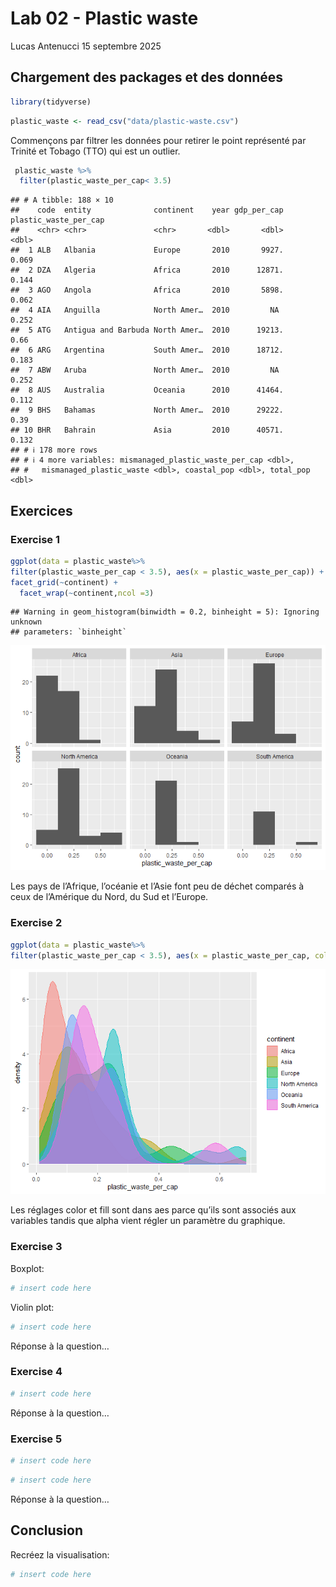 Lab 02 - Plastic waste
================
Lucas Antenucci
15 septembre 2025

## Chargement des packages et des données

``` r
library(tidyverse) 
```

``` r
plastic_waste <- read_csv("data/plastic-waste.csv")
```

Commençons par filtrer les données pour retirer le point représenté par
Trinité et Tobago (TTO) qui est un outlier.

``` r
 plastic_waste %>%
  filter(plastic_waste_per_cap< 3.5) 
```

    ## # A tibble: 188 × 10
    ##    code  entity              continent    year gdp_per_cap plastic_waste_per_cap
    ##    <chr> <chr>               <chr>       <dbl>       <dbl>                 <dbl>
    ##  1 ALB   Albania             Europe       2010       9927.                 0.069
    ##  2 DZA   Algeria             Africa       2010      12871.                 0.144
    ##  3 AGO   Angola              Africa       2010       5898.                 0.062
    ##  4 AIA   Anguilla            North Amer…  2010         NA                  0.252
    ##  5 ATG   Antigua and Barbuda North Amer…  2010      19213.                 0.66 
    ##  6 ARG   Argentina           South Amer…  2010      18712.                 0.183
    ##  7 ABW   Aruba               North Amer…  2010         NA                  0.252
    ##  8 AUS   Australia           Oceania      2010      41464.                 0.112
    ##  9 BHS   Bahamas             North Amer…  2010      29222.                 0.39 
    ## 10 BHR   Bahrain             Asia         2010      40571.                 0.132
    ## # ℹ 178 more rows
    ## # ℹ 4 more variables: mismanaged_plastic_waste_per_cap <dbl>,
    ## #   mismanaged_plastic_waste <dbl>, coastal_pop <dbl>, total_pop <dbl>

## Exercices

### Exercise 1

``` r
ggplot(data = plastic_waste%>%
filter(plastic_waste_per_cap < 3.5), aes(x = plastic_waste_per_cap)) + geom_histogram(binwidth = 0.2, binheight=5)+
facet_grid(~continent) +
  facet_wrap(~continent,ncol =3)
```

    ## Warning in geom_histogram(binwidth = 0.2, binheight = 5): Ignoring unknown
    ## parameters: `binheight`

![](lab-02_files/figure-gfm/plastic-waste-continent-1.png)<!-- -->

Les pays de l’Afrique, l’océanie et l’Asie font peu de déchet comparés à
ceux de l’Amérique du Nord, du Sud et l’Europe.

### Exercise 2

``` r
ggplot(data = plastic_waste%>%
filter(plastic_waste_per_cap < 3.5), aes(x = plastic_waste_per_cap, color=continent, fill =continent, )) + geom_density(alpha = 0.5)
```

![](lab-02_files/figure-gfm/plastic-waste-density-1.png)<!-- -->

Les réglages color et fill sont dans aes parce qu’ils sont associés aux
variables tandis que alpha vient régler un paramètre du graphique.

### Exercise 3

Boxplot:

``` r
# insert code here
```

Violin plot:

``` r
# insert code here
```

Réponse à la question…

### Exercise 4

``` r
# insert code here
```

Réponse à la question…

### Exercise 5

``` r
# insert code here
```

``` r
# insert code here
```

Réponse à la question…

## Conclusion

Recréez la visualisation:

``` r
# insert code here
```
